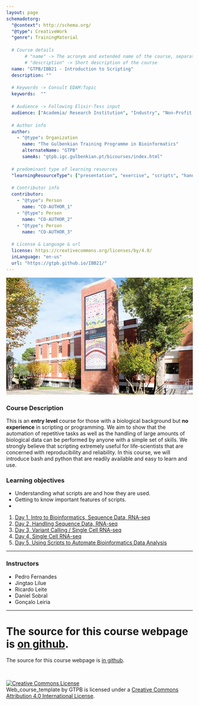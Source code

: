 ```yaml
---
layout: page
schemadotorg:
  "@context": http://schema.org/
  "@type": CreativeWork
  "genre": TrainingMaterial

  # Course details
       # "name" -> The acronym and extended name of the course, separated by " - "
       # "description" -> Short description of the course
  name: "GTPB/IBB21 - Introduction to Scripting"
  description: ""

  # Keywords -> Consult EDAM:Topic
  keywords:  ""

  # Audience -> Following Elixir-Tess input
  audience: ["Academia/ Research Institution", "Industry", "Non-Profit Organisation", "Healthcare"]

  # Author info
  author:
    - "@type": Organization
      name: "The Gulbenkian Training Programme in Bioinformatics"
      alternateName: "GTPB"
      sameAs: "gtpb.igc.gulbenkian.pt/bicourses/index.html"

  # predominant type of learning resources
  "learningResourceType": ["presentation", "exercise", "scripts", "handout"]

  # Contributor info
  contributor:
    - "@type": Person
      name: "CO-AUTHOR_1"
    - "@type": Person
      name: "CO-AUTHOR_2"
    - "@type": Person
      name: "CO-AUTHOR_3"

  # License & Language & url
  license: https://creativecommons.org/licenses/by/4.0/
  inLanguage: "en-us"
  url: "https://gtpb.github.io/IBB21/"
---
```



![](assets/readme_img/IGC_Tower_DSCF7958_ed.webp)


### Course Description
This is an **entry level** course for those with a biological background but **no experience** in scripting or programming. We aim to show that the automation of repetitive tasks as well as the handling of large amounts of biological data can be performed by anyone with a simple set of skills. We strongly believe that scripting extremely useful for life-scientists that are concerned with reproducibility and reliability. In this course, we will introduce bash and python 
that are readily available and easy to learn and use.

### Learning objectives
* Understanding what scripts are and how they are used.
* Getting to know important features of scripts.
* 




1. [Day 1, Intro to Bioinformatics, Sequence Data, RNA-seq](pages/Jingtao.md)
2. [Day 2, Handling Sequence Data, RNA-seq](pages/Ricardo_Leite.md)
3. [Day 3, Variant Calling / Single Cell RNA-seq](pages/Daniel_Sobral1.md)
4. [Day 4, Single Cell RNA-seq](pages/Daniel_Sobral2.md)
5. [Day 5, Using Scripts to Automate Bioinformatics Data Analysis](pages/Introduction.md)


---


### Instructors

* Pedro Fernandes
* Jingtao Lilue
* Ricardo Leite
* Daniel Sobral
* Gonçalo Leiria

---
The source for this course webpage is [on github](https://github.com/GTPB/Web_course_template).
=======
The source for this course webpage is [in github](https://github.com/GTPB/Web_course_template).

<br/>

<a rel="license" href="http://creativecommons.org/licenses/by/4.0/"><img alt="Creative Commons License" style="border-width:0" src="https://i.creativecommons.org/l/by/4.0/88x31.png" /></a><br /><span xmlns:dct="http://purl.org/dc/terms/" property="dct:title">Web_course_template</span> by <span xmlns:cc="http://creativecommons.org/ns#" property="cc:attributionName">GTPB</span> is licensed under a <a rel="license" href="http://creativecommons.org/licenses/by/4.0/">Creative Commons Attribution 4.0 International License</a>.
